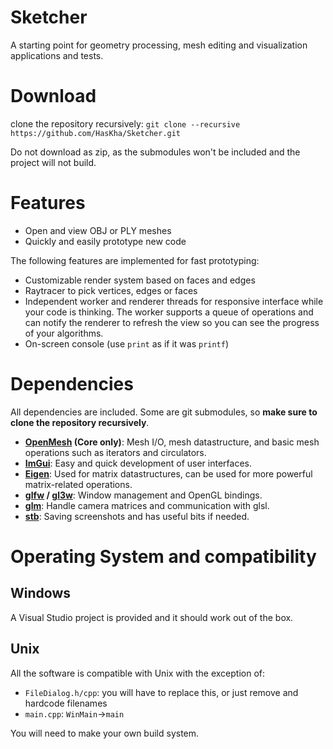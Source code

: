 # Sketcher 
A starting point for geometry processing, mesh editing and visualization applications and tests.

# Download
clone the repository recursively: `git clone --recursive https://github.com/HasKha/Sketcher.git`

Do not download as zip, as the submodules won't be included and the project will not build.

# Features
* Open and view OBJ or PLY meshes
* Quickly and easily prototype new code

The following features are implemented for fast prototyping:
* Customizable render system based on faces and edges
* Raytracer to pick vertices, edges or faces
* Independent worker and renderer threads for responsive interface while your code is thinking. The worker supports a queue of operations and can notify the renderer to refresh the view so you can see the progress of your algorithms.
* On-screen console (use `print` as if it was `printf`)

# Dependencies
All dependencies are included. Some are git submodules, so **make sure to clone the repository recursively**.
* __[OpenMesh](https://www.openmesh.org/) (Core only)__: Mesh I/O, mesh datastructure, and basic mesh operations such as iterators and circulators.
* __[ImGui](https://github.com/ocornut/imgui)__: Easy and quick development of user interfaces.
* __[Eigen](http://eigen.tuxfamily.org/)__: Used for matrix datastructures, can be used for more powerful matrix-related operations.
* __[glfw](http://www.glfw.org/) / [gl3w](https://github.com/skaslev/gl3w)__: Window management and OpenGL bindings.
* __[glm](https://github.com/g-truc/glm)__: Handle camera matrices and communication with glsl.
* __[stb](https://github.com/nothings/stb)__: Saving screenshots and has useful bits if needed.

# Operating System and compatibility
## Windows
A Visual Studio project is provided and it should work out of the box.

## Unix
All the software is compatible with Unix with the exception of:
- `FileDialog.h/cpp`: you will have to replace this, or just remove and hardcode filenames
- `main.cpp`: `WinMain`->`main` 

You will need to make your own build system. 
